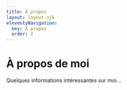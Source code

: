 ```yaml
---
title: À propos
layout: layout.njk
eleventyNavigation:
  key: À propos
  order: 2
---
```


# À propos de moi

Quelques informations intéressantes sur moi...
